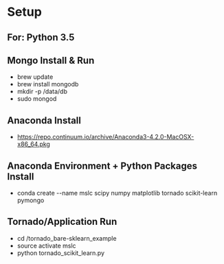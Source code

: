 # Setup
## For: Python 3.5

## Mongo Install & Run
- brew update
- brew install mongodb
- mkdir -p /data/db
- sudo mongod

## Anaconda Install
- https://repo.continuum.io/archive/Anaconda3-4.2.0-MacOSX-x86_64.pkg

## Anaconda Environment + Python Packages Install
- conda create --name mslc scipy numpy matplotlib tornado scikit-learn pymongo

## Tornado/Application Run
- cd <XcodeProjectFolder of Assignment6>/tornado_bare-sklearn_example
- source activate mslc
- python tornado_scikit_learn.py
